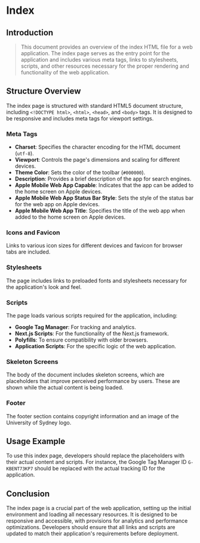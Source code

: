 # Index



## Introduction

> This document provides an overview of the index HTML file for a web application. The index page serves as the entry point for the application and includes various meta tags, links to stylesheets, scripts, and other resources necessary for the proper rendering and functionality of the web application.

## Structure Overview

The index page is structured with standard HTML5 document structure, including `<!DOCTYPE html>`, `<html>`, `<head>`, and `<body>` tags. It is designed to be responsive and includes meta tags for viewport settings.

### Meta Tags

- **Charset**: Specifies the character encoding for the HTML document (`utf-8`).
- **Viewport**: Controls the page's dimensions and scaling for different devices.
- **Theme Color**: Sets the color of the toolbar (`#000000`).
- **Description**: Provides a brief description of the app for search engines.
- **Apple Mobile Web App Capable**: Indicates that the app can be added to the home screen on Apple devices.
- **Apple Mobile Web App Status Bar Style**: Sets the style of the status bar for the web app on Apple devices.
- **Apple Mobile Web App Title**: Specifies the title of the web app when added to the home screen on Apple devices.

### Icons and Favicon

Links to various icon sizes for different devices and favicon for browser tabs are included.

### Stylesheets

The page includes links to preloaded fonts and stylesheets necessary for the application's look and feel.

### Scripts

The page loads various scripts required for the application, including:

- **Google Tag Manager**: For tracking and analytics.
- **Next.js Scripts**: For the functionality of the Next.js framework.
- **Polyfills**: To ensure compatibility with older browsers.
- **Application Scripts**: For the specific logic of the web application.

### Skeleton Screens

The body of the document includes skeleton screens, which are placeholders that improve perceived performance by users. These are shown while the actual content is being loaded.

### Footer

The footer section contains copyright information and an image of the University of Sydney logo.

## Usage Example

To use this index page, developers should replace the placeholders with their actual content and scripts. For instance, the Google Tag Manager ID `G-KBENT73KP7` should be replaced with the actual tracking ID for the application.

## Conclusion

The index page is a crucial part of the web application, setting up the initial environment and loading all necessary resources. It is designed to be responsive and accessible, with provisions for analytics and performance optimizations. Developers should ensure that all links and scripts are updated to match their application's requirements before deployment.



